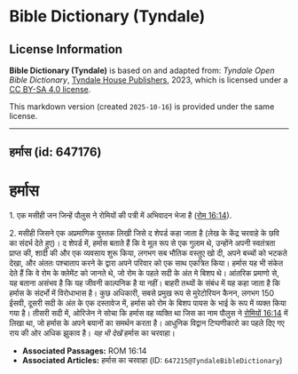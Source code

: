 # Bible Dictionary (Tyndale)

## License Information

**Bible Dictionary (Tyndale)** is based on and adapted from: _Tyndale Open Bible Dictionary_, [Tyndale House Publishers](https://tyndaleopenresources.com/), 2023, which is licensed under a [CC BY-SA 4.0 license](https://creativecommons.org/licenses/by-sa/4.0/legalcode.en).

This markdown version (created `2025-10-16`) is provided under the same license.



--------------------------------

## हर्मास (id: 647176)

हर्मास
======

1\. एक मसीही जन जिन्हें पौलुस ने रोमियों की पत्री में अभिवादन भेजा है ([रोम 16:14](https://ref.ly/Rom16:14)).

2\. मसीही जिसने एक अप्रमाणिक पुस्तक लिखी जिसे द शेपर्ड कहा जाता है (लेख के केंद्र चरवाहे के छवि का संदर्भ देते हुए)। द शेपर्ड में, हर्मास बताते हैं कि वे मूल रूप से एक गुलाम थे, उन्होंने अपनी स्वतंत्रता प्राप्त की, शादी की और एक व्यवसाय शुरू किया, लगभग सब भौतिक वस्तुए खो दी, अपने बच्चों को भटकते देखा, और अंततः पश्चाताप करने के द्वारा अपने परिवार को एक साथ एकत्रित किया। हर्मास यह भी संकेत देते हैं कि वे रोम के क्लेमेंट को जानते थे, जो रोम के पहले सदी के अंत मे बिशप थे। आंतरिक प्रमाणो से, यह बताना असंभव है कि यह जीवनी काल्पनिक है या नहीं। बाहरी तथ्यों के संबंध में यह कहा जाता है कि हर्मास के संदर्भो में विरोधाभास है। कुछ अधिकारी, सबसे प्रमुख रूप से मुरेटोरियन कैनन, लगभग 150 ईसवी, दूसरी सदी के अंत के एक दस्तावेज में, हर्मास को रोम के बिशप पायस के भाई के रूप में व्यक्त किया गया है। तीसरी सदी में, ओरिजेन ने सोचा कि हर्मास वह व्यक्ति था जिस का नाम पौलुस ने [रोमियों 16:14](https://ref.ly/Rom16:14) में लिखा था, जो हर्मास के अपने बयानों का समर्थन करता है। आधुनिक विद्वान टिप्पणीकारो का पहले दिए गए राय की ओर अधिक झुकाव है। *यह भी देखें* हर्मास का चरवाहा।

* **Associated Passages:** ROM 16:14
* **Associated Articles:** हर्मास का चरवाहा (ID: `647215@TyndaleBibleDictionary`)

